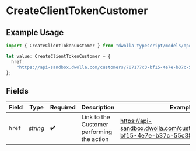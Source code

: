# CreateClientTokenCustomer

## Example Usage

```typescript
import { CreateClientTokenCustomer } from "dwolla-typescript/models/operations";

let value: CreateClientTokenCustomer = {
  href:
    "https://api-sandbox.dwolla.com/customers/707177c3-bf15-4e7e-b37c-55c3898d9bf4",
};
```

## Fields

| Field                                                                         | Type                                                                          | Required                                                                      | Description                                                                   | Example                                                                       |
| ----------------------------------------------------------------------------- | ----------------------------------------------------------------------------- | ----------------------------------------------------------------------------- | ----------------------------------------------------------------------------- | ----------------------------------------------------------------------------- |
| `href`                                                                        | *string*                                                                      | :heavy_check_mark:                                                            | Link to the Customer performing the action                                    | https://api-sandbox.dwolla.com/customers/707177c3-bf15-4e7e-b37c-55c3898d9bf4 |